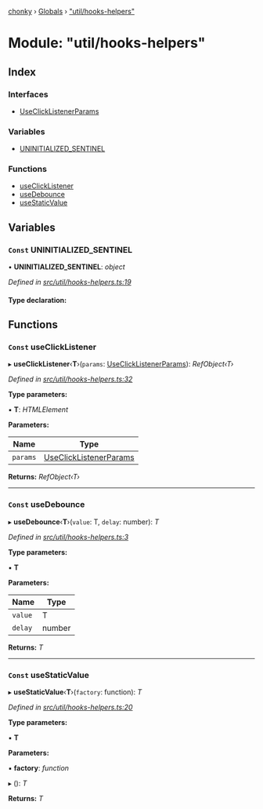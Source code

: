 [chonky](../README.md) › [Globals](../globals.md) › ["util/hooks-helpers"](_util_hooks_helpers_.md)

# Module: "util/hooks-helpers"

## Index

### Interfaces

* [UseClickListenerParams](../interfaces/_util_hooks_helpers_.useclicklistenerparams.md)

### Variables

* [UNINITIALIZED_SENTINEL](_util_hooks_helpers_.md#const-uninitialized_sentinel)

### Functions

* [useClickListener](_util_hooks_helpers_.md#const-useclicklistener)
* [useDebounce](_util_hooks_helpers_.md#const-usedebounce)
* [useStaticValue](_util_hooks_helpers_.md#const-usestaticvalue)

## Variables

### `Const` UNINITIALIZED_SENTINEL

• **UNINITIALIZED_SENTINEL**: *object*

*Defined in [src/util/hooks-helpers.ts:19](https://github.com/TimboKZ/Chonky/blob/f29f7b3/src/util/hooks-helpers.ts#L19)*

#### Type declaration:

## Functions

### `Const` useClickListener

▸ **useClickListener**‹**T**›(`params`: [UseClickListenerParams](../interfaces/_util_hooks_helpers_.useclicklistenerparams.md)): *RefObject‹T›*

*Defined in [src/util/hooks-helpers.ts:32](https://github.com/TimboKZ/Chonky/blob/f29f7b3/src/util/hooks-helpers.ts#L32)*

**Type parameters:**

▪ **T**: *HTMLElement*

**Parameters:**

Name | Type |
------ | ------ |
`params` | [UseClickListenerParams](../interfaces/_util_hooks_helpers_.useclicklistenerparams.md) |

**Returns:** *RefObject‹T›*

___

### `Const` useDebounce

▸ **useDebounce**‹**T**›(`value`: T, `delay`: number): *T*

*Defined in [src/util/hooks-helpers.ts:3](https://github.com/TimboKZ/Chonky/blob/f29f7b3/src/util/hooks-helpers.ts#L3)*

**Type parameters:**

▪ **T**

**Parameters:**

Name | Type |
------ | ------ |
`value` | T |
`delay` | number |

**Returns:** *T*

___

### `Const` useStaticValue

▸ **useStaticValue**‹**T**›(`factory`: function): *T*

*Defined in [src/util/hooks-helpers.ts:20](https://github.com/TimboKZ/Chonky/blob/f29f7b3/src/util/hooks-helpers.ts#L20)*

**Type parameters:**

▪ **T**

**Parameters:**

▪ **factory**: *function*

▸ (): *T*

**Returns:** *T*
